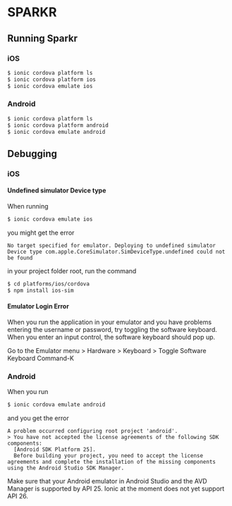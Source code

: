 # SPARKR

## Running Sparkr

### iOS

```bash
$ ionic cordova platform ls
$ ionic cordova platform ios
$ ionic cordova emulate ios
```

### Android

```bash
$ ionic cordova platform ls
$ ionic cordova platform android
$ ionic cordova emulate android
```

## Debugging

### iOS

#### Undefined simulator Device type
When running 
```bash
$ ionic cordova emulate ios
```
you might get the error

```text
No target specified for emulator. Deploying to undefined simulator Device type com.apple.CoreSimulator.SimDeviceType.undefined could not be found
```

in your project folder root, run the command
```bash
$ cd platforms/ios/cordova
$ npm install ios-sim
```

#### Emulator Login Error
When you run the application in your emulator and you have problems entering the username or password, try toggling the software keyboard. When you enter an input control, the software keyboard should pop up. 

Go to the Emulator menu > Hardware > Keyboard > Toggle Software Keyboard Command-K

### Android

When you run 
```bash
$ ionic cordova emulate android
```

and you get the error
```text
A problem occurred configuring root project 'android'.
> You have not accepted the license agreements of the following SDK components:
  [Android SDK Platform 25].
  Before building your project, you need to accept the license agreements and complete the installation of the missing components using the Android Studio SDK Manager.
```

Make sure that your Android emulator in Android Studio and the AVD Manager is supported by API 25. Ionic at the moment does not yet support API 26.